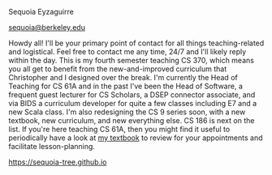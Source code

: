 Sequoia Eyzaguirre

sequoia@berkeley.edu

Howdy all! I'll be your primary point of contact for all things teaching-related and logistical. Feel free to contact me any time, 24/7 and I'll likely reply within the day. This is my fourth semester teaching CS 370, which means you all get to benefit from the new-and-improved curriculum that Christopher and I designed over the break. I'm currently the Head of Teaching for CS 61A and in the past I've been the Head of Software, a frequent guest lecturer for CS Scholars, a DSEP connector associate, and via BIDS a curriculum developer for quite a few classes including E7 and a new Scala class. I'm also redesigning the CS 9 series soon, with a new textbook, new curriculum, and new everything else. CS 186 is next on the list. If you're here teaching CS 61A, then you might find it useful to periodically have a look at [my textbook](https://sequoia-tree.github.io/) to review for your appointments and facilitate lesson-planning.

https://sequoia-tree.github.io